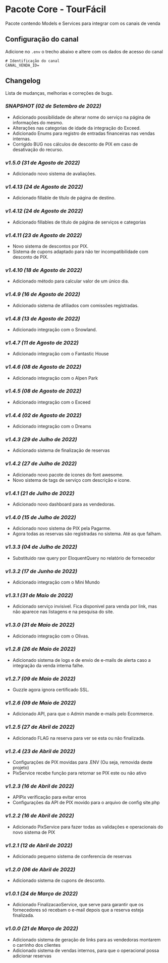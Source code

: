 # Pacote Core - TourFácil

Pacote contendo Models e Services para integrar com os canais de venda

## Configuração do canal

Adicione no `.env` o trecho abaixo e altere com os dados de acesso do canal

```text
# Identificação do canal
CANAL_VENDA_ID=
```
## Changelog

Lista de mudanças, melhorias e correções de bugs.

### *SNAPSHOT (02 de Setembro de 2022)*
- Adicionado possibilidade de alterar nome do serviço na página de informações do mesmo.
- Alterações nas categorias de idade da integração do Exceed.
- Adicionado Enums para registro de entradas financeiras nas vendas internas.
- Corrigido BUG nos cálculos de desconto de PIX em caso de desativação do recurso.

### *v1.5.0 (31 de Agosto de 2022)*
- Adicionado novo sistema de avaliações.

### *v1.4.13 (24 de Agosto de 2022)*
- Adicionado fillable de título de página de destino.

### *v1.4.12 (24 de Agosto de 2022)*
- Adicionado fillables de título de página de serviços e categorias

### *v1.4.11 (23 de Agosto de 2022)*
- Novo sistema de descontos por PIX.
- Sistema de cupons adaptado para não ter incompatibilidade com desconto de PIX.

### *v1.4.10 (18 de Agosto de 2022)*
- Adicionado método para calcular valor de um único dia.

### *v1.4.9 (16 de Agosto de 2022)*
- Adicionado sistema de afiliados com comissões registradas.

### *v1.4.8 (13 de Agosto de 2022)*
- Adicionado integração com o Snowland.

### *v1.4.7 (11 de Agosto de 2022)*
- Adicionado integração com o Fantastic House

### *v1.4.6 (08 de Agosto de 2022)*
- Adicionado integração com o Alpen Park

### *v1.4.5 (08 de Agosto de 2022)*
- Adicionado integração com o Exceed

### *v1.4.4 (02 de Agosto de 2022)*
- Adicionado integração com o Dreams

### *v1.4.3 (29 de Julho de 2022)*
- Adicionado sistema de finalização de reservas

### *v1.4.2 (27 de Julho de 2022)*
- Adicionado novo pacote de icones do font awesome.
- Novo sistema de tags de serviço com descrição e icone.

### *v1.4.1 (21 de Julho de 2022)*
- Adicionado novo dashboard para as vendedoras.

### *v1.4.0 (15 de Julho de 2022)*
- Adicionado novo sistema de PIX pela Pagarme.
- Agora todas as reservas são registradas no sistema. Até as que falham.

### *v1.3.3 (04 de Julho de 2022)*
- Substituido raw query por EloquentQuery no relatório de fornecedor

### *v1.3.2 (17 de Junho de 2022)*
- Adicionado integração com o Mini Mundo

### *v1.3.1 (31 de Maio de 2022)*
- Adicionado serviço invisivel. Fica disponivel para venda por link, mas não aparece nas listagens e na pesquisa do site.

### *v1.3.0 (31 de Maio de 2022)*
- Adicionado integração com o Olivas.

### *v1.2.8 (26 de Maio de 2022)*
- Adicionado sistema de logs e de envio de e-mails de alerta caso a integração da venda interna falhe.

### *v1.2.7 (09 de Maio de 2022)*
- Guzzle agora ignora certificado SSL.

### *v1.2.6 (09 de Maio de 2022)*
- Adicionado API, para que o Admin mande e-mails pelo Ecommerce.

### *v1.2.5 (27 de Abril de 2022)*
- Adicionado FLAG na reserva para ver se esta ou não finalizada.

### *v1.2.4 (23 de Abril de 2022)*
- Configurações de PIX movidas para .ENV (Ou seja, removida deste projeto)
- PixService recebe função para retornar se PIX este ou não ativo

### *v1.2.3 (16 de Abril de 2022)*
- APIPix verificação para evitar erros
- Configurações da API de PIX movido para o arquivo de config site.php

### *v1.2.2 (16 de Abril de 2022)*
- Adicionado PixService para fazer todas as validações e operacionais do novo sistema de PIX

### *v1.2.1 (12 de Abril de 2022)*
- Adicionado pequeno sistema de conferencia de reservas

### *v1.2.0 (06 de Abril de 2022)*
- Adicionado sistema de cupons de desconto.

### *v1.0.1 (24 de Março de 2022)*
- Adicionado FinalizacaoService, que serve para garantir que os fornecedores só recebam o e-mail depois que a reserva esteja finalizada.

### *v1.0.0 (21 de Março de 2022)*
- Adicionado sistema de geração de links para as vendedoras montarem o carrinho dos clientes
- Adicionado sistema de vendas internos, para que o operacional possa adicionar reservas
